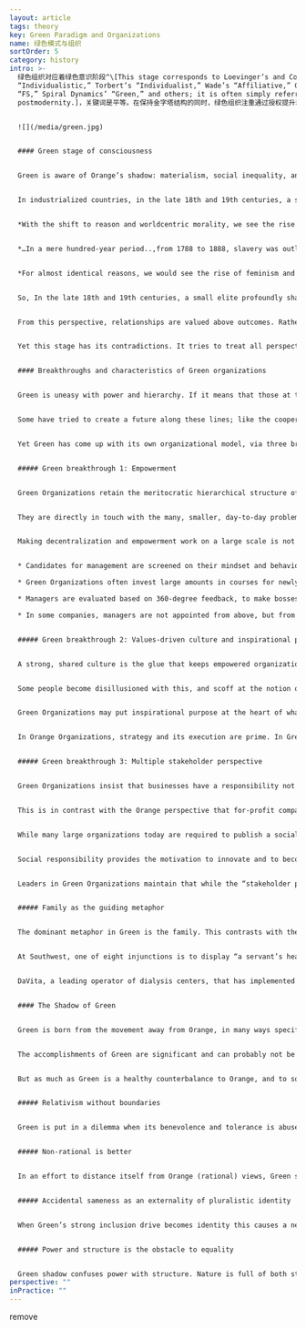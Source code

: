 ```yaml
---
layout: article
tags: theory
key: Green Paradigm and Organizations
name: 绿色模式与组织
sortOrder: 5
category: history
intro: >-
  绿色组织对应着绿色意识阶段^\[This stage corresponds to Loevinger’s and Cook-Greuter’s
  “Individualistic,” Torbert’s “Individualist,” Wade’s “Affiliative,” Graves’
  “FS,” Spiral Dynamics’ “Green,” and others; it is often simply referred to as
  postmodernity.]，关键词是平等。在保持金字塔结构的同时，绿色组织注重通过授权提升动力，创造伟大的工作场所。他们超越了橙色聚焦少数股东的缺点，拥抱了所有利益相关者。家庭是最形象的隐喻。


  ![](/media/green.jpg)


  #### Green stage of consciousness


  Green is aware of Orange’s shadow: materialism, social inequality, and the loss of community. Green is sensitive to people’s feelings: all perspectives deserve respect. It seeks community, cooperation, and consensus. Individuals strive to belong—to foster harmonious bonds with everyone.


  In industrialized countries, in the late 18th and 19th centuries, a small circle operating from Green championed the abolition of slavery, women’s liberation and democracy. Ken Wilber puts it this way:


  *With the shift to reason and worldcentric morality, we see the rise of the modern liberation movements…what is fair and right and just for all humans, regardless of race, sex, or creed.*


  *…In a mere hundred-year period..,from 1788 to 1888, slavery was outlawed…from every rational-industrial society. In (earlier paradigms) slavery is perfectly acceptable, because equal dignity and worth are not extended to all humans, but merely to those of your tribe.*


  *For almost identical reasons, we would see the rise of feminism and the women’s movement on a culture-wide scale…Democracy, too, was radically novel… Let us remember that in the Greek “democracies,” one out of three people were slaves, and women and children virtually so.*^\[Often in history we find ideas, like democracy in ancient Greece, ahead of their times, meaning ahead of the developmental center of gravity of people at that moment in time. To flourish, these ideas have to wait for evolution to catch up with them, to provide the right “cultural womb” as the American philosopher Richard Tarnas calls it: A big question here is why did the Copernican Revolution happen in the sixteenth century, with Copernicus himself, and in the early seventeenth century, with Kepler and Galileo? Why did it take until then, when a number of people prior to Copernicus had hypothesized the heliocentric universe and a planetary earth? There’s evidence of this being proposed among the ancient Greeks and in India and Islamic cultures during the European Middle Ages. I think this question shows the extent to which a major paradigm shift depends on more than just some additional empirical data and more than just a brilliant new theory using a new concept. It really depends on a much larger context so that the seed of a potentially powerful idea falls on a whole different soil, out of which this organism, this new conceptual framework, can grow—literally a “conception” in a new cultural and historical womb or matrix. Richard Tarnas and Dean Radin, “The Timing of Paradigm Shifts,” Noetic Now, January 2012.]


  So, In the late 18th and 19th centuries, a small elite profoundly shaped Western thinking. In the 20th century, the numbers grew. While Orange is predominant today in business and politics, Green is very present in academic thinking, nonprofits, social work and community activity.


  From this perspective, relationships are valued above outcomes. Rather than make decisions from top-down, Green favours collaborative, bottom-up processes, and trying to bring opposing points of view to consensus. Orange glorifies decisiveness. Green requires leaders to be in service of those they lead. This stance is noble, generous, and empathic. In light of continuing inequality and discrimination, there must be more to life than the self-centered pursuit of career and success.


  Yet this stage has its contradictions. It tries to treat all perspectives equally and gets stuck when others abuse its tolerance to intolerant ideas. Red egocentricity, Amber certainty, and Orange see this as Green idealism. Green’s relationship to rules is ambiguous: on the one hand, rules are arbitrary and unfair, but doing away with them proves impractical. Green is powerful as a paradigm for breaking down old structures, but often less effective at formulating practical alternatives.


  #### Breakthroughs and characteristics of Green organizations


  Green is uneasy with power and hierarchy. If it means that those at the top rule over those at the bottom, then let’s abolish hierarchy. Let’s give everybody the same power. Let workers own the company in equal shares and make decisions by consensus.


  Some have tried to create a future along these lines; like the cooperative movement in the late 19th and early 20th centuries; or in the communes in the 1960s. In hindsight, these extreme forms of egalitarianism proved not to be successful, on scale and over time.^\[In the corporate sector, worker cooperatives have failed to achieve any meaningful traction. The ones that prevail are often run on practices that are a combination of Orange and Green. One often-cited success story is Mondragon, a conglomerate of cooperatives based in a Basque town of the same name in Spain (around 250 companies, employing roughly 100,000 people, with a turnover of around €15 billion). All the cooperatives are fully employee-owned. Bosses are elected; wage differentials are smaller than elsewhere (but still significant, at up to 9:1 or more); temporary workers have no voting rights, creating a two-tiered community where some are more equal than others. In the educational sector, there have been several models of schools with no authority structures from adults over children, most notably the Summerhill School, a British boarding school founded in the 1920s. It practices a radical form of democracy, where students and adults have the same voting power, and lessons are not compulsory, among other differences. In the institutional sphere, many supranational bodies―the United Nations, European Union, and World Trade Organization, and others―have decision-making mechanisms at the highest level that are, at least partially, molded along Green principles such as democratic or unanimous voting of the different member countries and rotating chairmanship. These Green decision-making principles are difficult to uphold, and richer or more powerful countries demand and often end up receiving more voting powers (often even implicit if not explicit veto powers). The staff departments of these institutions are most often run as Amber Organizations.] Gaining consensus in large groups is inherently difficult.


  Yet Green has come up with its own organizational model, via three breakthroughs. Some of the most celebrated and successful companies of recent times―Starbucks, Southwest Airlines, Ben & Jerry’s, The Container Store, to name a few—run on Green practices and culture.


  ##### Green breakthrough 1: Empowerment


  Green Organizations retain the meritocratic hierarchical structure of Orange, but push as many decisions as possible down to frontline workers. They can make far-reaching decisions without management approval.


  They are directly in touch with the many, smaller, day-to-day problems. They are trusted to devise better solutions than experts from far away. Ground teams at Southwest Airlines, for example, are empowered to seek creative solutions to passenger problems: their colleagues at most other airlines must follow the rule book.


  Making decentralization and empowerment work on a large scale is not easy. Managers are effectively asked to share power and control. To make it work, companies must clearly spell out the kind of leadership that they expect from senior and middle managers. Green leaders should not merely be dispassionate problem solvers (like in Orange); they should be servant leaders. They should listen to subordinates, empower them, motivate them, and develop them. Time and effort is invested in developing servant leaders:


  * Candidates for management are screened on their mindset and behavior: Are they ready to share power? Will they lead with humility? 

  * Green Organizations often invest large amounts in courses for newly promoted managers, to teach them the mindset and skills of servant leaders.

  * Managers are evaluated based on 360-degree feedback, to make bosses accountable to their subordinates.

  * In some companies, managers are not appointed from above, but from below: subordinates choose their boss, after interviewing prospective candidates.


  ##### Green breakthrough 2: Values-driven culture and inspirational purpose


  A strong, shared culture is the glue that keeps empowered organizations from falling apart. Frontline employees are trusted to make decisions, guided by shared values rather than by a thick book of policies.


  Some people become disillusioned with this, and scoff at the notion of shared values. This is because Orange Organizations increasingly feel obliged to follow the fad: they define a set of values, post them on walls and on-line, and then ignore them if that is more convenient for the bottom line. But where leadership genuinely plays by shared values, you encounter incredibly vibrant cultures in which employees feel appreciated and empowered. Results are often spectacular. Research suggests values-driven organizations can outperform peers by wide margins.^\[The first major study dates from 1992, when Harvard Business School professors John Kotter and James Heskett investigated this link in their book Corporate Culture and Performance. They established that companies with strong business cultures and empowered managers/employees outperformed other companies on revenue growth (by a factor of four), stock price increase (by a factor of eight) and increase in net income (by a factor of more than 700) during the 11 years considered in the research. A more recent study by Raj Sisodia, Jagh Sheth, and David B. Wolfe, in what is arguably a defining book for the Green organizational model―Firms of Endearment: How World-Class Companies Profit from Passion and Purpose―came to similar conclusions in 2007. The “firms of endearment” studied by the authors obtained a cumulative return to shareholders of 1,025 percent over the 10 years leading up to the research, as compared to 122 percent for the S&P 500. From a methodological point of view, these results should be taken with a grain of salt. There is an obvious selection bias, as only exceptional companies that one would expect to outperform their peers were handpicked into the sample. The benchmark of the S&P 500 wasn’t adjusted for industry, size, or other criteria. Furthermore, criteria other than the organization model, such as patents, innovative business models, and asset utilizations that could explain the superior result, were not filtered out. Raj Sisodia’s latest book, written with John Mackey, has a whole chapter with references of similar studies to which interested readers can refer. Any research trying to make such general claims as the superior outcome of one organizational model over another is bound to hit methodological discussions (and on a principled level, one could question shareholder return or growth as the primary metric to gauge success, as most of these studies do). Perhaps direct experience ultimately matters more than academic claims. Anyone who spends time in organizations such as Southwest Airlines or The Container Store will return convinced that empowered workers in values-driven companies will on average outperform their peers in more traditional settings.]


  Green Organizations may put inspirational purpose at the heart of what they do. Southwest doesn’t consider itself merely in the transportation business; it insists it is in the business of “freedom,” helping customers to go to places they couldn’t without Southwest’s low fares. Ben & Jerry’s is not just about ice cream, it’s about the earth and the environment too.


  In Orange Organizations, strategy and its execution are prime. In Green Organizations, culture is paramount. CEOs of Green Organizations claim that promoting culture and shared values is their primary task. This focus elevates human resources (HR) to a central role. The HR director is often an influential member of the senior team, and a counselor to the CEO. She heads a large staff orchestrating big investments into processes like training, culture initiatives, 360-degree feedback, succession planning and morale surveys.


  ##### Green breakthrough 3: Multiple stakeholder perspective


  Green Organizations insist that businesses have a responsibility not only to investors, but also to management, employees, customers, suppliers, local communities, society at large, and the environment. The role of leadership is to make the right trade-offs so that all stakeholders can thrive.


  This is in contrast with the Orange perspective that for-profit companies should operate with a shareholder perspective and that management’s primary obligation is to maximize profits for investors. Adam Smith’s “invisible hand” is often invoked to explain how this benefits all stakeholders in the long run.


  While many large organizations today are required to publish a social responsibility report, Green Organizations consider social responsibility integral to how they do business. It is not a distracting obligation.


  Social responsibility provides the motivation to innovate and to become better corporate citizens. They work with suppliers in developing countries to improve working conditions and prevent child labor; they reduce their carbon footprint and use of water; they may recycle products and reduce packaging.


  Leaders in Green Organizations maintain that while the “stakeholder perspective” might mean higher costs in the short term, it will deliver benefits for all in the long run—including shareholders.


  ##### Family as the guiding metaphor


  The dominant metaphor in Green is the family. This contrasts with the ‘organization as a machine’ in Achievement Orange. When leaders of Green Organizations speak, you can’t fail to notice how frequently the metaphor comes up: employees are part of the same family, in it together, ready to help each other out, being there for one another.


  At Southwest, one of eight injunctions is to display “a servant’s heart”. In the Southwest Way it is for employees to “Embrace the SWA family.”


  DaVita, a leading operator of dialysis centers, that has implemented Green principles with great consistency.^\[The 2006 Stanford Business Case on DaVita is highly readable and a good resource for readers wanting to immerse themselves in a more detailed description of Green organizational principles and practices.]It uses another community metaphor, the Village, and calls its 41,000 employees citizens. Corporate headquarters is known as Casa DaVita, while Kent Thiry, the chairman and CEO is called Mayor of the Village. He is credited with having rescued the company from virtual bankruptcy in 1999 to its current success by virtue of the Green culture he brought about.


  #### The Shadow of Green


  Green is born from the movement away from Orange, in many ways specifically away from the shadow of Orange. At its peak, Green is communitarian, egalitarian and consensual.^\[Don Beck puts it this way: "Our science left us numb, without heart and soul, and with only the outer manifestations of success. The “good life” was measured only in materialistic terms. We discover that we have become alienated from ourselves, as well as from others. [...] the basic human being has been neglected. The focus shifts from personal achievement to group- and community-oriented goals and objectives—for GREEN, we are all one human family. GREEN begins by making peace with ourselves and then expands to looking at the dissonance and conflicts in society and wanting to make peace there, too, addressing the economic gaps and inequities created by ORANGE, and also by BLUE and by RED, to bring peace and brotherhood so we can all share equally. Gender roles are derigidified, glass ceilings opened, affirmative action plans are implemented, and social class distinctions blurred. Spirituality returns as a nondenominational, nonsectarian “unity.””]


  The accomplishments of Green are significant and can probably not be overstated. In the short time of it’s existence humanity has seen major change in the direction of a more humane society: the civil rights movement, the women’s liberation movement, the global drive for environmental protection, heightened awareness for the need to protect our ecosystems, health care reforms, improved awareness of marginalization of minority groups in society, and more are all examples of progress that would never have emerged without it.


  But as much as Green is a healthy counterbalance to Orange, and to some extent also the previous stages, it is also a stage that can rigidify too far into its own spectrum and display its very own shadow tendencies.


  ##### Relativism without boundaries


  Green is put in a dilemma when its benevolence and tolerance is abused by the same groups that Green wants to invite into equality on equal terms. Green shadow is forced to choose between accepting when non-tolerant Amber and Red abuses its tolerance or to acknowledge that not all worldviews have the same level of maturity and may need different levels of limitation.


  ##### Non-rational is better


  In an effort to distance itself from Orange (rational) views, Green shadow sees all non-rational value systems as preferable. Green has a romantic notion with ‘back to nature’. It often does not see how pre-rational worldviews are deeply limited and how different they are from post-rational Green worldviews.


  ##### Accidental sameness as an externality of pluralistic identity


  When Green’s strong inclusion drive becomes identity this causes a need for shared ideals as a prerequisite for group membership consideration.^\[The resulting attitude becomes protection of the unique sameness inside the organization. This couples with an implicit judgement and suspiciousness of outsiders as potential threats to the established culture. This typically does not manifest in explicit or outspoken criticism as Green often tries to avoid confrontation. Rather this is more often seen as a moral high ground of implicit “shoulds” and unspoken expectations of certain views and means of expressions that must be exhibited or agreed on for acceptance from insiders. Any lack of such views or expression is confirmation that non-acceptance is justified. Clare W Graves puts it this way: “Green brings into existence the sociocratic value system, in which emphasis is placed upon ‘getting along’, accepting the authority of the group or the majority, and seeking status from others. This ‘other directed’ individual believes he will find salvation in belonging and in participating with others in what they want him to do. While the individual has given up his dogmatism, he nevertheless rigidifies in a world of sociocentric thinking.”, for more see The Mean Green Hypothesis: Fact or Fiction, by Natasha Todorovic] When this “like me, like us” filter becomes more important to determine membership than if an individual is motivated and capable to contribute to the organization’s purpose this often causes three problems at the collective level: Limited choice of people, lack of diversity inside the organization and a limited ability to get things done.


  ##### Power and structure is the obstacle to equality


  Green shadow confuses power with structure. Nature is full of both structure and natural hierarchy. In an effort to eradicate ineaquality Green shadow often attempts to dismantle all hiearchy and structure. But removing all formal structure from an organization does not defuse power, it forces power underground into informal structures. When members of these informal structures are not elected by members of the whole group the individuals who have power don't need to answer to the whole group or organization. This reduces transparency about use of power and disjoints power from accountability.^\[The natural cause of differences of power and influence is rooted in the diversity in individual people. We all have different levels of abilities, experience, range of expression and when we use these they naturally result in exercise of our own personal power - which is genuinely different in strength and nature. Jo Freeman puts it this way: “The idea of ‘structurelessness’ does not prevent the formation of informal structures, but only formal ones. [...] Thus, ‘structurelessness’ becomes a way of masking power. An unstructured group always has an informal, or covert, structure. It is this informal structure, particularly in unstructured groups, which forms the basis for elites. An elite refers to a small group of people who have power over a larger group of which they are part, usually without direct responsibility to that larger group, and often without their knowledge or consent. Elites are not conspiracies.These friendship groups function as networks of communication outside any regular channels for such communication that may have been set up by a group. Because people are friends, usually sharing the same values and orientations, because they talk to each other socially and consult with each other when common decisions have to be made, the people involved in these networks have more power in the group than those who don’t. For everyone to have the opportunity to be involved in a given group and to participate in its activities there needs to be explicit structure. The rules of decision-making must be open and available to everyone, and this can only happen if they are formalised. A ‘Structurelessness’ organisation is impossible. We can only decide whether or not to have a formally or informally structured one. \[...] All groups create informal structures as a result of the interaction patterns among the members. Such informal structures can do very useful things. But only unstructured groups are totally governed by them. When informal elites are combined with a myth of ‘structurelessness’, there can be no attempt to put limits on the use of power. Consequences: a) people listen to others because they like them, not because they say significant things. b) informal structures have no obligation to be responsible to the group at large. Their power was not given to them; it cannot be taken away. Their influence is not based on what they do for the group; therefore they cannot be directly influenced by the group.”, see The Tyranny of Structurelessness, by Jo Freeman for more.]Power can’t simply be wished away. Like the Hydra, if you cut off its head, another will pop up somewhere else.
perspective: ""
inPractice: ""
---
```

remove